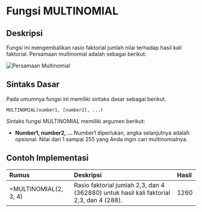 # Fungsi MULTINOMIAL

## Deskripsi

Fungsi ini mengembalikan rasio faktorial jumlah nilai terhadap hasil kali faktorial. Persamaan multinomial adalah sebagai berikut:

![Persamaan Multinomial](https://support.content.office.net/id-id/media/e8362a74-eba1-4381-ba52-cd9164325add.gif)

## Sintaks Dasar

Pada umumnya fungsi ini memiliki sintaks dasar sebagai berikut.

```text
MULTINOMIAL(number1, [number2], ...)
```

Sintaks fungsi MULTINOMIAL memiliki argumen berikut:

* **Number1, number2, ...**    Number1 diperlukan, angka selanjutnya adalah opsional. Nilai dari 1 sampai 255 yang Anda ingin cari multinomialnya.

## Contoh Implementasi

| **Rumus** | **Deskripsi** | **Hasil** |
| :--- | :--- | :--- |
| =MULTINOMIAL\(2, 3, 4\) | Rasio faktorial jumlah 2,3, dan 4 \(362880\) untuk hasil kali faktorial 2,3, dan 4 \(288\). | 1260 |

